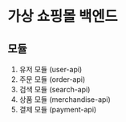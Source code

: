 # 가상 쇼핑몰 백엔드

## 모듈
1. 유저 모듈 (user-api)
2. 주문 모듈 (order-api)
3. 검색 모듈 (search-api)
4. 상품 모듈 (merchandise-api)
5. 결제 모듈 (payment-api)
